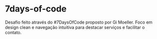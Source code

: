 # 7days-of-code
Desafio feito através do #7DaysOfCode proposto por Gi Moeller. Foco em design clean e navegação intuitiva para destacar serviços e facilitar o contato.
